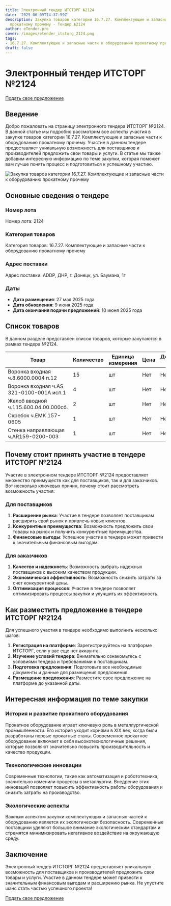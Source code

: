 ```yaml
---
title: Электронный тендер ИТСТОРГ №2124
date: '2025-06-09T14:37:59Z'
description: Закупка товаров категории 16.7.27. Комплектующие и запасные части к оборудованию
  прокатному прочему - Тендер №2124
author: eTender.pro
cover: /images/etender_itstorg_2124.png
tags:
- 16.7.27. Комплектующие и запасные части к оборудованию прокатному прочему
draft: false
---
```

# Электронный тендер ИТСТОРГ №2124

[Подать свое предложение](https://itstorg.ru/tender-2124?utm_source=etender)

## Введение

Добро пожаловать на страницу электронного тендера ИТСТОРГ №2124. В данной статье мы подробно рассмотрим все аспекты участия в закупке товаров категории 16.7.27. Комплектующие и запасные части к оборудованию прокатному прочему. Участие в данном тендере предоставляет уникальную возможность для поставщиков и производителей предложить свои товары и услуги. В статье мы также добавим интересную информацию по теме закупки, которая поможет вам лучше понять процесс и подготовиться к успешному участию.

![Закупка товаров категории 16.7.27. Комплектующие и запасные части к оборудованию прокатному прочему](/images/etender_itstorg_2124.png)

## Основные сведения о тендере

### Номер лота

Номер лота: 2124

### Категория товаров

Категория товаров: 16.7.27. Комплектующие и запасные части к оборудованию прокатному прочему

### Адрес поставки

Адрес поставки: ADDP, ДНР, г. Донецк, ул. Баумана, 1г

### Даты

- **Дата размещения**: 27 мая 2025 года
- **Дата обновления**: 9 июня 2025 года
- **Дата окончания подачи предложений**: 10 июня 2025 года

## Список товаров

В данном разделе представлен список товаров, которые закупаются в рамках тендера №2124.

| Товар                                                                 | Количество | Единица измерения | Цена | Дополнительные условия |
|----------------------------------------------------------------------|------------|-------------------|------|-----------------------|
| Воронка входная ч.8.6000.0004 п.12                                   | 15         | шт                | Нет  | Нет                   |
| Воронка входная ч.AS 321-0100-001А исп.1                             | 4          | шт                | Нет  | Нет                   |
| Желоб вводной ч.115.600.04.00.000сб.                                 | 2          | шт                | Нет  | Нет                   |
| Скребок ч.ЕМК 157-0605                                               | 1          | шт                | Нет  | Нет                   |
| Стенка направляющая ч.AR159-0200-003                                 | 1          | шт                | Нет  | Нет                   |

## Почему стоит принять участие в тендере ИТСТОРГ №2124

Участие в электронном тендере ИТСТОРГ №2124 предоставляет множество преимуществ как для поставщиков, так и для заказчиков. Вот несколько ключевых причин, почему стоит рассмотреть возможность участия:

### Для поставщиков

1. **Расширение рынка**: Участие в тендере позволяет поставщикам расширить свой рынок и привлечь новых клиентов.
2. **Конкурентные преимущества**: Возможность предложить свои товары на рынок и получить конкурентные преимущества.
3. **Финансовые выгоды**: Успешное участие в тендере может привести к значительным финансовым выгодам.

### Для заказчиков

1. **Качество и надежность**: Возможность выбрать надежных поставщиков с высоким качеством продукции.
2. **Экономическая эффективность**: Возможность снизить затраты за счет конкурентной цены.
3. **Оптимизация процессов**: Участие в тендере позволяет оптимизировать процессы закупки и улучшить их эффективность.

## Как разместить предложение в тендере ИТСТОРГ №2124

Для успешного участия в тендере необходимо выполнить несколько шагов:

1. **Регистрация на платформе**: Зарегистрируйтесь на платформе ИТСТОРГ, если у вас еще нет аккаунта.
2. **Изучение условий тендера**: Внимательно ознакомьтесь с условиями тендера и требованиями к поставщикам.
3. **Подготовка предложения**: Подготовьте все необходимые документы и данные для размещения предложения.
4. **Размещение предложения**: Разместите свое предложение на платформе до указанной даты.

## Интересная информация по теме закупки

### История и развитие прокатного оборудования

Прокатное оборудование играет ключевую роль в металлургической промышленности. Его история уходит корнями в XIX век, когда были разработаны первые прокатные станы. Современное прокатное оборудование включает в себя высокотехнологичные решения, которые позволяют значительно повысить производительность и качество продукции.

### Технологические инновации

Современные технологии, такие как автоматизация и робототехника, значительно изменили процессы в металлургии. Внедрение этих инноваций позволяет повысить эффективность работы оборудования и снизить затраты на производство.

### Экологические аспекты

Важным аспектом закупки комплектующих и запасных частей к оборудованию является их экологическая безопасность. Современные поставщики уделяют большое внимание экологическим стандартам и стремятся минимизировать негативное воздействие на окружающую среду.

## Заключение

Электронный тендер ИТСТОРГ №2124 предоставляет уникальную возможность для поставщиков и производителей предложить свои товары и услуги. Участие в данном тендере может привести к значительным финансовым выгодам и расширению рынка. Не упустите шанс стать частью успешного проекта!

[Подать свое предложение](https://itstorg.ru/tender-2124?utm_source=etender)